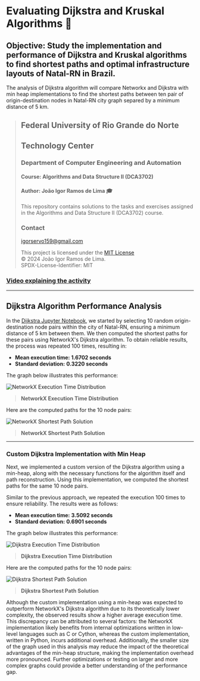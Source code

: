 # Evaluating Dijkstra and Kruskal Algorithms :busts_in_silhouette:

## Objective: Study the implementation and performance of Dijkstra and Kruskal algorithms to find shortest paths and optimal infrastructure layouts of Natal-RN in Brazil.

The analysis of Dijkstra algorithm will compare Networkx and Dijkstra with min heap implementations to find the shortest paths between ten pair of origin-destination nodes in Natal-RN city graph separed by a minimum distance of 5 km. 

> ## Federal University of Rio Grande do Norte  
> ## Technology Center  
> ### Department of Computer Engineering and Automation  
> #### Course: **Algorithms and Data Structure II (DCA3702)**  
> #### Author: **João Igor Ramos de Lima :mortar_board:**
>
> This repository contains solutions to the tasks and exercises assigned in the Algorithms and Data Structure II (DCA3702) course.
>
> ### Contact
> [igorservo159@gmail.com](mailto:igorservo159@gmail.com)
>
> This project is licensed under the [MIT License](../../LICENSE)  
> © 2024 João Igor Ramos de Lima.  
> SPDX-License-Identifier: MIT

### [Video explaining the activity](https://www.loom.com)

---

## Dijkstra Algorithm Performance Analysis

In the [Dijkstra Jupyter Notebook](./dijkstra.ipynb), we started by selecting 10 random origin-destination node pairs within the city of Natal-RN, ensuring a minimum distance of 5 km between them. We then computed the shortest paths for these pairs using NetworkX's Dijkstra algorithm. To obtain reliable results, the process was repeated 100 times, resulting in:

- **Mean execution time:** **1.6702 seconds**
- **Standard deviation:** **0.3220 seconds**

The graph below illustrates this performance:

![NetworkX Execution Time Distribution](./imgs/networkx_execution_time_graph.png)

> **NetworkX Execution Time Distribution**

Here are the computed paths for the 10 node pairs:

![NetworkX Shortest Path Solution](./imgs/networkx_shortest_paths.png)

> **NetworkX Shortest Path Solution**

---

### Custom Dijkstra Implementation with Min Heap

Next, we implemented a custom version of the Dijkstra algorithm using a min-heap, along with the necessary functions for the algorithm itself and path reconstruction. Using this implementation, we computed the shortest paths for the same 10 node pairs.

Similar to the previous approach, we repeated the execution 100 times to ensure reliability. The results were as follows:

- **Mean execution time:** **3.5092 seconds**
- **Standard deviation:** **0.6901 seconds**

The graph below illustrates this performance:

![Dijkstra Execution Time Distribution](./imgs/dijkstra_execution_time_graph.png)

> **Dijkstra Execution Time Distribution**

Here are the computed paths for the 10 node pairs:

![Dijkstra Shortest Path Solution](./imgs/dijkstra_shortest_paths.png)

> **Dijkstra Shortest Path Solution**

Although the custom implementation using a min-heap was expected to outperform NetworkX's Dijkstra algorithm due to its theoretically lower complexity, the observed results show a higher average execution time. This discrepancy can be attributed to several factors: the NetworkX implementation likely benefits from internal optimizations written in low-level languages such as C or Cython, whereas the custom implementation, written in Python, incurs additional overhead. Additionally, the smaller size of the graph used in this analysis may reduce the impact of the theoretical advantages of the min-heap structure, making the implementation overhead more pronounced. Further optimizations or testing on larger and more complex graphs could provide a better understanding of the performance gap.
